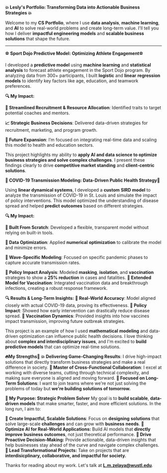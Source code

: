 **💥 Lesly's Portfolio: Transforming Data into Actionable Business Strategies 💥**

Welcome to my **CS Portfolio**, where I use **data analysis**, **machine learning**, and **AI** to solve real-world problems and create long-term value. I'll tell you how I deliver **impactful engineering models** and **scalable business solutions** that shape the future.

---
⚽ **Sport Dojo Predictive Model: Optimizing Athlete Engagement**⚽ 

I developed a **predictive model** using **machine learning** and **statistical analysis** to forecast athlete engagement in the Sport Dojo program. By analyzing data from 300+ participants, I built **logistic** and **linear** **regression** **models** to identify key factors like age, education, and teamwork preferences.

**🔍 My Impact:**

**🔹 Streamlined Recruitment & Resource Allocation**: Identified traits to target potential coaches and mentors.

**📈 Strategic Business Decisions**: Delivered data-driven strategies for recruitment, marketing, and program growth.

**🔄 Future Expansion**: I’m focused on integrating real-time data and scaling this model to health and education sectors.

This project highlights my ability to **apply AI and data science to optimize business strategies and solve complex challenges**. I present these findings clearly to drive **competitive market standing** and **client-centric solutions**.

**💊 COVID-19 Transmission Modeling: Data-Driven Public Health Strategy**💊

Using **linear dynamical systems**, I developed a **custom** **SIRD** **model** to analyze the transmission of COVID-19 in St. Louis and simulate the impact of policy interventions. This model optimized the understanding of disease spread and helped **predict** **outcomes** based on different strategies.

**🔍 My Impact:**

**🔹 Built From Scratch**: Developed a flexible, transparent model without relying on built-in tools.

**🔹 Data Optimization**: Applied **numerical** **optimization** to calibrate the model and minimize errors.

**🔹 Wave-Specific Modeling**: Focused on specific pandemic phases to capture accurate transmission rates.

**🔹 Policy Impact Analysis**: Modeled **masking**, **isolation**, and **vaccination** strategies to show a **25% reduction** in cases and fatalities.
**🔹 Extended Model for Vaccination**: Integrated vaccination data and breakthrough infections, creating a robust response framework.

**🔍 Results & Long-Term Insights:**
**🔹 Real-World Accuracy**: Model aligned closely with actual COVID-19 data, proving its effectiveness.
**🔹 Policy Impact**: Showed how early intervention can drastically reduce disease spread.
**🔹 Vaccination Dynamics**: Provided insights into how vaccines impact transmission, improving future outbreak strategies.

This project is an example of how I used **mathematical** **modeling** and data-driven optimization can influence public health decisions. I love thinking about **complex and interdisciplinary issues**, and I'm excited to **build predictive models** that can optimize real-time solutions.

**🔥My Strengths💪**
**💥 Delivering Game-Changing Results**: I drive high-impact solutions that directly transform business strategies and make a real difference in society.
**🤝 Master of Cross-Functional Collaboration**: I excel at working with diverse teams, cutting through technical complexity, and making sure everyone is aligned and moving forward.
**🎯 Focused on Long-Term Solutions**: I want to join teams where we're not just solving the problems of today but **we're building solutions of tomorrow.**

**🚀 My Purpose: Strategic Problem Solver**
My goal is to **build scalable**, **data-driven models** that make smarter, faster, and more efficient solutions. In the long run, I aim to:

**🔹 Create Impactful, Scalable Solutions**: Focus on **designing** **solutions** that solve large-scale **challenges** and can grow with **business** **needs**.
**🔹 Optimize AI for Real-World Applications:** Build AI models that **directly** **improve** **business** **outcomes**, not just theoretical performance.
**🔹 Drive Proactive Decision-Making:** Provide actionable, data-driven insights that help businesses stay ahead of the curve and navigate complex challenges.
**🔹 Lead Transformational Projects:** Take on projects that are **interdisicplinary, collaborative, and impactful for society.**

Thanks for reading about my work. Let's talk at **L.m.zelaya@wustl.edu**.
